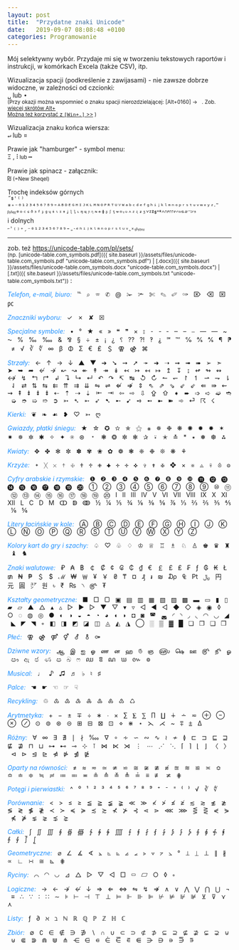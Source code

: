 ```yaml
---
layout: post
title:  "Przydatne znaki Unicode"
date:   2019-09-07 08:08:48 +0100
categories: Programowanie
---
```


Mój selektywny wybór. Przydaje mi się w tworzeniu tekstowych raportów i instrukcji, w komórkach Excela (także CSV), itp.

Wizualizacja spacji (podkreślenie z zawijasami) - nie zawsze dobrze widoczne, w zależności od czcionki:  
`␣` lub `∙`  
<small>
(Przy okazji można wspomnieć o znaku spacji nierozdzielającej: [Alt+0160] → ` `. Zob. 
[więcej skrótów Alt+](https://unicode-table.com/pl/alt-codes/)  
[Można też korzystać z `[Win+.]` >>](https://andrzejq.github.io/Office_S_Tips/system/2019/10/04/windows_10-uaktualnienie_1903.html)
)
</small>

Wizualizacja znaku końca wiersza:  
`↵` lub `¤`

Prawie jak "hamburger" - symbol menu:  
`Ξ` , **`⫶`** <small> lub </small> **`⋯`**

Prawie jak spinacz - załącznik:  
`₪` <small>(=New Sheqel)</small>

Trochę indeksów górnych  
`˝ᙚˈ⁽⁾*⁺⁻⁰¹²³⁴⁵⁶⁷⁸⁹⁼ᴬᴮᴰᴱᴳᴴᴵᴶᴷᴸᴹᴺᴼᴾᴿᵀᵁⱽᵂᵃᵇᶜᵈᵉᶠᵍʰⁱʲᵏˡᵐⁿᵒᵖʳˢᵗᵘᵛʷˣʸᶻᐧ˜`  
`ᵝᵞᵟᵠᵡᶿᶛᶜᶝᶞᶟᶠᶡᶢᶣᶤᶥᶦᶧᶨᶩᶪᶫᶬᶭᶮᶯᶰᶱᶲᶳᶴᶵᶶᶷᶸᶹᶺᶻᶼᶽᶾᘁᙆᙇᙚᙾᙿᣔᣕᣖᣗᣘᣙᣚᣛᣜᣝᣞᣟᣳᣴᣵ`  
i dolnych  
`˶˒₍₎₊ˏ₋₀₁₂₃₄₅₆₇₈₉₌ˍ˴ₑₕᵢⱼₖₗₘₙₒₚᵣₛₜᵤᵥ˷ₓᵧᵦᵧᵨᵩᵪ`

- - -

zob. też <https://unicode-table.com/pl/sets/>  
<small>(np. [unicode-table.com_symbols.pdf]({{ site.baseurl }}/assets/files/unicode-table.com_symbols.pdf "unicode-table.com_symbols.pdf") 
 | [.docx]({{ site.baseurl }}/assets/files/unicode-table.com_symbols.docx "unicode-table.com_symbols.docx") 
 | [.txt]({{ site.baseurl }}/assets/files/unicode-table.com_symbols.txt "unicode-table.com_symbols.txt"))</small> : 

_Telefon, e-mail, biuro:_    ℡   ⌕   ☏   ✆   @   ✁   ✃   ✄   ✎   ✐   ✑   ⌦   ⌫   ⌧   ㍶

_Znaczniki wyboru:_    ✓   ✗   ✘   ☒

_Specjalne symbole:_    •   °   ★   «   »   ❝   ❞   ×   ⦂   ⁃   ‐   ‑   ‒   –   ⎯   —   ―   ~   ⁓   %   ‰   ‱   &   ⅋   §   ÷   ±   ¡   ¿   ⸮   ⁇   ⁈   ‽   ⸘   ℠   ℻   ℅   ℁   ⅍   ¶   ⁋   ≠   √   ∛   ∜   ∞   β   Φ   Σ   €   ₤   ＄   ⚢   ⚣   ⌘

_Strzały:_    ←   ↑   →   ↓   ▲   ▼   ➔   ➘   ➙   ➚   ➛   ➜   ➝   ➞   ➟   ➠   ➢   ➣   ➤   ➥   ➦   ↚   ↛   ↜   ↝   ↞   ↟   ↠   ↡   ↢   ↣   ↤   ↦   ↥   ↧   ↨   ↫   ↬   ↭   ↮   ↯   ↰   ↱   ↲   ↴   ↳   ↵   ↶   ↷   ↸   ↹   ↺   ↻   ↼   ↽   ↾   ↿   ⇀   ⇁   ⇂   ⇃   ⇄   ⇅   ⇆   ⇇   ⇈   ⇉   ⇊   ⇋   ⇌   ⇍   ⇏   ⇕   ⇖   ⇗   ⇘   ⇙   ⇙   ⇚   ⇛   ⇜   ⇝   ⇞   ⇟   ⇟   ⇟   ⇠   ⇡   ⇢   ⇣   ⇤   ⇥   ⇦   ⇨   ⇩   ⇪   ⇧   ➧   ➨   ➩   ➪   ➫   ➬   ➭   ➮   ➯   ➱   ➲   ➳   ➴   ➵   ➶   ➷   ➸   ➹   ➺   ➻   ➼   ➽   ➾   ⏎   ☈   ☇

_Kierki:_    ❦   ❧   ☙   ❥   ♡   ➳   ღ

_Gwiazdy, płatki śniegu:_    ★   ☆   ✪   ✫   ✯   ⚝   ⚹   ✵   ❉   ❋   ✺   ✹   ✸   ✶   ✷   ✵   ✲   ✱   ✧   ✦   ⍟   ⊛   ﹡   ❃   ❂   ✼   ✻   ✰   ⍣   ✭   ≛   *   ٭   ❅   ❆   ⁂

_Kwiaty:_    ✥   ✤   ✻   ✼   ✽   ✾   ❀   ✿   ❁   ❃   ❈   ❉   ❊   ❋   ⚘

_Krzyże:_    ᛭   ╳   ☓   ☨   ☩   ♰   ♱   ✙   ✚   ✛   ✛   ✜   ✞   ✟   ✠   ❖   ×   ⨳   ⨻   ☥   ⨶   ⨷

_Cyfry arabskie i rzymskie:_    ❶   ❷   ❸   ❹   ❺   ❻   ❼   ❽   ❾   ❿   ⓫   ⓬   ⓭   ⓮   ⓯   ⓰   ⓱   ⓲   ⓳   ⓴   ①   ②   ③   ④   ⑤   ⑥   ⑦   ⑧   ⑨   ⑩   ⑪   ⑫   ⑬   ⑭   ⑮   ⑯   ⑰   ⑱   ⑲   ⑳   Ⅰ   Ⅱ   Ⅲ   Ⅳ   Ⅴ   Ⅵ   Ⅶ   Ⅷ   Ⅸ   Ⅹ   Ⅺ   Ⅻ   Ⅼ   Ⅽ   Ⅾ   Ⅿ   ↀ   ↁ   ↂ   ½   ¼   ⅕   ¾   ⅛   ⅜   ⅝   ⅞   ⅓   ⅔   ⅖   ⅗   ⅘   ⅙   ⅚

_Litery łacińskie w kole:_    Ⓐ   Ⓑ   Ⓒ   Ⓓ   Ⓔ   Ⓕ   Ⓖ   Ⓗ   Ⓘ   Ⓙ   Ⓚ   Ⓛ   Ⓝ   Ⓞ   Ⓟ   Ⓠ   Ⓡ   Ⓢ   Ⓣ   Ⓤ   Ⓥ   Ⓦ   Ⓧ   Ⓨ   Ⓩ

_Kolory kart do gry i szachy:_    ♤   ♡   ♧   ♢   ♔   ♕   ♖   ♗   ♘   ♙   ♚   ♛   ♜   ♝   ♞

_Znaki walutowe:_    ₽   ₳   ฿   ￠   ₡   ¢   ₢   ₵   ₫   €   ￡   £   ₤   ₣   ƒ   ₲   ₭   Ł   ₥   ₦   ₱   ＄   $   ℳ   ₩   ￦   ¥   ￥   ₴   ₸   ¤   ₰   ៛   ₪   ₯   ₠   ₧   ﷼   円   元   圓   ㍐   원   ৳   ₹   ₨   ৲   ௹   ₮

_Kształty geometryczne:_    ■   □   ▢   ▣   ▤   ▥   ▦   ▧   ▨   ▩   ▬   ▭   ▮   ▯   ▰   ▱   ▲   △   ▴   ▵   ▷   ►   ▻   ▼   ▽   ▾   ▿   ◁   ◄   ◅   ◆   ◇   ◈   ◉   ◊   ○   ◌   ◍   ◎   ●   ◐   ◑   ◒   ◓   ◔   ◕   ◖   ◗   ◘   ◙   ◚   ◛   ◜   ◝   ◞   ◟   ◠   ◡   ◢   ◣   ◤   ◥   ◦   ◧   ◨   ◩   ◪   ◫   ◬   ◭   ◮   ◯   ░   ▒   ▓   █   ❏   ❐   ❑   ❒

_Płeć:_    ⚢   ⚣   ⚤   ⚥   ⚦   ⚨   ⚩

_Dziwne wzory:_    ஆ   இ   ஐ   ஓ   ண   ன   ஹ   ௫   ஞ   ௵   ௸   ஊ   ௹   ௺   ௐ   ඐ   ඇ   ජ   ණ   ඏ   බ   ෆ   ឈ   ឱ   ណ   ឃ   ៚   ៙

_Musical:_    ♩   ♪   ♫   ♬   ♭   ♮   ♯

_Palce:_    ☚   ☛   ☜   ☞   ☟

_Recykling:_    ♲   ♳   ♴   ♵   ♶   ♷   ♸   ♹   ♺

_Arytmetyka:_    +   −   ±   ∓   ÷   ∗   ∙   ×   ∑   ⨊   ⅀   ∏   ∐   ∔   ∸   ≂   ⊕   ⊖   ⊗   ⊘   ⊙   ⊚   ⊛   ⊝   ⊞   ⊟   ⊠   ⊡   ⋄   ⋇   ⋆   ⋋   ⋌   ~   ⩱   ⩲   Δ

_Różny:_    ∀   ∞   ∃   ∄   `|`   ∤   ‱   ∇   ∘   ∻   ∽   ∾   ∿   ≀   ≁   ≬   ⊏   ⊐   ⊑   ⊒   ⋢   ⋣   ⊓   ⊔   ⊶   ⊷   ⊸   ⊹   ⊺   ⋈   ⋉   ⋊   ⋮   ⋯   ⋰   ⋱   ⌈   ⌉   ⌊   ⌋   〈   〉   ⊲   ⊳   ⊴   ⊵   ⋪   ⋫   ⋬   ⋭

_Oparty na równości:_    ≠   ≈   ≂   ≃   ≄   ⋍   ≅   ≆   ≇   ≉   ≊   ≋   ≌   ≍   ≎   ≏   ≐   ≑   ≒   ≓   ≔   ≕   ≖   ≗   ≙   ≚   ≜   ≟   ≡   ≢   ≭   ⋕

_Potęgi i pierwiastki:_    ^   ⁰   ¹   ²   ³   ⁴   ⁵   ⁶   ⁷   ⁸   ⁹   ⁺   ⁻   ⁼   ⁽   ⁾   √   ∛   ∜

_Porównanie:_    <   >   ≤   ≥   ≦   ≧   ≨   ≩   ≪   ≫   ≮   ≯   ≰   ≱   ≲   ≳   ≴   ≵   ≶   ≷   ≸   ≹   ≺   ≻   ≼   ≽   ≾   ≿   ⊀   ⊁   ⊰   ⋖   ⋗   ⋘   ⋙   ⋚   ⋛   ⋞   ⋟   ⋠   ⋡   ⋦   ⋧   ⋨   ⋩

_Całki:_    ∫   ∬   ∭   ∮   ∯   ∰   ∱   ∲   ∳   ⨌   ⨍   ⨎   ⨏   ⨐   ⨑   ⨒   ⨓   ⨔   ⨕   ⨖   ⨗   ⨘   ⨙   ⨚   ⨛   ⨜

_Geometryczne:_    ⌀   ∠   ∡   ∢   ⦛   ⦜   ⦝   ⦞   ⦟   ⦠   ⦡   ⦢   ⦣   °   ⟂   ⏊   ⊥   ∥   ∦   ∝   ∟   ∺   ≅   ⊾   ⋕

_Ryciny:_    ⌒   ◠   ◡   ⊿   △   ▷   ▽   ◁   □   ▭   ▱   ○   ◊   ⋄

_Logiczne:_    →   ←   ↛   ↚   ↓   ⇒   ⇐   ⇔   ⇋   ↯   ⇏   ∧   ∨   ⋀   ⋁   ⋂   ⋃   ¬   ≡   ∴   ∵   ∶   ∷   ∼   ⊧   ⊢   ⊣   ⊤   ⊥   ⊨   ⊩   ⊪   ⊫   ⊬   ⊭   ⊮   ⊯   ⊻   ⊽   ⋎   ⋏

_Listy:_    ƒ   ∂   ℵ   ℶ   ℕ   ℝ   ℚ   ℙ   ℤ   ℍ   ℂ

_Zbiór:_    ∅   ∁   ∈   ∉   ∋   ∌   ∖   ∩   ∪   ⊂   ⊃   ⊄   ⊅   ⊆   ⊇   ⊈   ⊉   ⊊   ⊋   ⊍   ⊎   ⋐   ⋑   ⋒   ⋓   ⋔   ⋲   ⋳   ⋴   ⋵   ⋶   ⋷   ⋹   ⋺   ⋻   ⋼   ⋽   ⋾



<style> code {font-size: 95%;}
em {color: DodgerBlue} </style>
